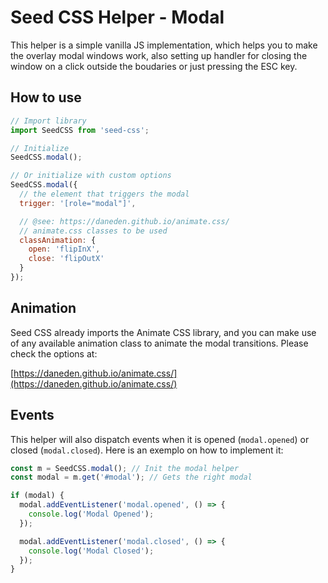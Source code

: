 # Seed CSS Helper - Modal

This helper is a simple vanilla JS implementation, which helps you to make
the overlay modal windows work, also setting up handler for closing the
window on a click outside the boudaries or just pressing the ESC key.

## How to use

```js
// Import library
import SeedCSS from 'seed-css';

// Initialize
SeedCSS.modal();

// Or initialize with custom options
SeedCSS.modal({
  // the element that triggers the modal
  trigger: '[role="modal"]',

  // @see: https://daneden.github.io/animate.css/
  // animate.css classes to be used
  classAnimation: {
    open: 'flipInX',
    close: 'flipOutX'
  }
});
```

## Animation

Seed CSS already imports the Animate CSS library, and you can
make use of any available animation class to animate the modal
transitions. Please check the options at:

[https://daneden.github.io/animate.css/](https://daneden.github.io/animate.css/)

## Events

This helper will also dispatch events when it is opened (`modal.opened`) or closed (`modal.closed`). Here is an exemplo on how to implement it:

```js
const m = SeedCSS.modal(); // Init the modal helper
const modal = m.get('#modal'); // Gets the right modal

if (modal) {
  modal.addEventListener('modal.opened', () => {
    console.log('Modal Opened');
  });

  modal.addEventListener('modal.closed', () => {
    console.log('Modal Closed');
  });
}
```
